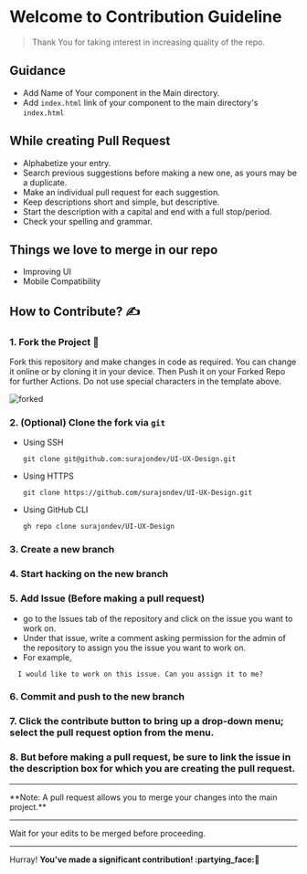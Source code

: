 # Welcome to Contribution Guideline

> Thank You for taking interest in increasing quality of the repo.

## Guidance

- Add Name of Your component in the Main directory.
- Add `index.html` link of your component to the main directory's `index.html`

## While creating Pull Request 

- Alphabetize your entry.
- Search previous suggestions before making a new one, as yours may be a duplicate.
- Make an individual pull request for each suggestion.
- Keep descriptions short and simple, but descriptive.
- Start the description with a capital and end with a full stop/period.
- Check your spelling and grammar.

## Things we love to merge in our repo

- Improving UI
- Mobile Compatibility

## How to Contribute? ✍

### 1. Fork the Project 🍴
Fork this repository and make changes in code as required. You can change it online or by cloning it in your device. Then Push it on your Forked Repo for further Actions. Do not use special characters in the template above.

![forked](https://user-images.githubusercontent.com/63325246/138092106-83ca7ed0-1ec3-4d01-a90c-ae3362bef4f5.jpg)

### 2. (Optional) Clone the fork via `git`
   - Using SSH
     ```shell
     git clone git@github.com:surajondev/UI-UX-Design.git
     ```

   - Using HTTPS

     ```shell
     git clone https://github.com/surajondev/UI-UX-Design.git
     ```

   - Using GitHub CLI

     ```shell
     gh repo clone surajondev/UI-UX-Design
     ```

### 3. Create a new branch 
### 4. Start hacking on the new branch
### 5. Add Issue (Before making a pull request)
   
- go to the Issues tab of the repository and click on the issue you want to work on. 
- Under that issue, write a comment asking permission for the admin of the repository to assign you the issue you want to work on.
- For example, 
```
  I would like to work on this issue. Can you assign it to me?
```
### 6. Commit and push to the new branch

### 7. Click the contribute button to bring up a drop-down menu; select the pull request option from the menu.

### 8. But before making a pull request, be sure to link the issue in the description box for which you are creating the pull request.

<hr>
**Note: A pull request allows you to merge your changes into the main project.**
<hr>
Wait for your edits to be merged before proceeding.
<hr>
Hurray! <b>You've made a significant contribution! :partying_face:🎉<b>


